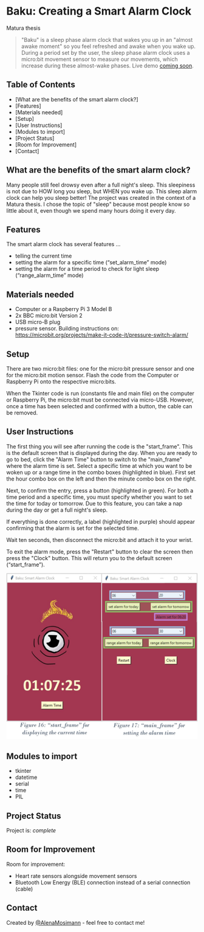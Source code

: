 # Baku: Creating a Smart Alarm Clock
Matura thesis

> "Baku" is a sleep phase alarm clock that wakes you up in an "almost awake moment" so you feel refreshed and awake when you wake up. During a period set by the user, the sleep phase alarm clock uses a micro:bit movement sensor to measure our movements, which increase during these almost-wake phases. 
> Live demo [coming soon](https://www.example.com). 

## Table of Contents
* [What are the benefits of the smart alarm clock?]
* [Features]
* [Materials needed]
* [Setup]
* [User Instructions]
* [Modules to import]
* [Project Status]
* [Room for Improvement]
* [Contact]


## What are the benefits of the smart alarm clock?
Many people still feel drowsy even after a full night's sleep. This sleepiness is not due to HOW long you sleep, but WHEN you wake up. This sleep alarm clock can help you sleep better! 
The project was created in the context of a Matura thesis. I chose the topic of "sleep" because most people know so little about it, even though we spend many hours doing it every day.


## Features
The smart alarm clock has several features ...
- telling the current time
- setting the alarm for a specific time (“set_alarm_time” mode)
- setting the alarm for a time period to check for light sleep (“range_alarm_time” mode)


## Materials needed
- Computer or a Raspberry Pi 3 Model B
- 2x BBC micro:bit Version 2
- USB micro-B plug
- pressure sensor. Building instructions on: https://microbit.org/projects/make-it-code-it/pressure-switch-alarm/


## Setup
There are two micro:bit files: one for the micro:bit pressure sensor and one for the micro:bit motion sensor. Flash the code from the Computer or Raspberry Pi onto the respective micro:bits.

When the Tkinter code is run (constants file and main file) on the computer or Raspberry Pi, the micro:bit must be connected via micro-USB. However, once a time has been selected and confirmed with a button, the cable can be removed. 


## User Instructions
The first thing you will see after running the code is the "start_frame". This is the default screen that is displayed during the day. When you are ready to go to bed, click the "Alarm Time" button to switch to the "main_frame" where the alarm time is set. Select a specific time at which you want to be woken up or a range time in the combo boxes (highlighted in blue). First set the hour combo box on the left and then the minute combo box on the right.

Next, to confirm the entry, press a button (highlighted in green). For both a time period and a specific time, you must specify whether you want to set the time for today or tomorrow. Due to this feature, you can take a nap during the day or get a full night's sleep. 

If everything is done correctly, a label (highlighted in purple) should appear confirming that the alarm is set for the selected time.

Wait ten seconds, then disconnect the micro:bit and attach it to your wrist.

To exit the alarm mode, press the "Restart" button to clear the screen then press the "Clock" button. This will return you to the default screen (“start_frame”). 

![User instructions …](./Images/tkinter_window.jpg)


## Modules to import
- tkinter
- datetime
- serial
- time
- PIL


## Project Status
Project is: _complete_ 


## Room for Improvement
Room for improvement:
- Heart rate sensors alongside movement sensors
- Bluetooth Low Energy (BLE) connection instead of a serial connection (cable)


## Contact
Created by [@AlenaMosimann]( https://github.com/AlenaMosimann) - feel free to contact me!
